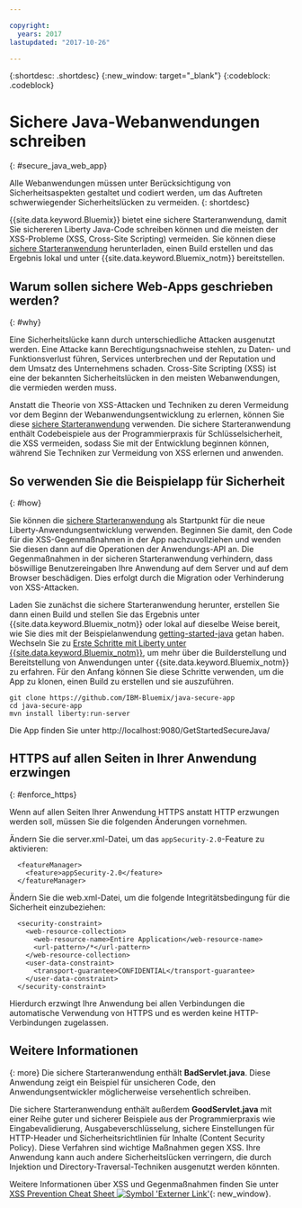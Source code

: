 ```yaml
---

copyright:
  years: 2017
lastupdated: "2017-10-26"

---
```


{:shortdesc: .shortdesc}
{:new_window: target="_blank"}
{:codeblock: .codeblock}

# Sichere Java-Webanwendungen schreiben
{: #secure_java_web_app}

Alle Webanwendungen müssen unter Berücksichtigung von Sicherheitsaspekten gestaltet und codiert werden, um das Auftreten schwerwiegender Sicherheitslücken zu vermeiden.
{: shortdesc}

{{site.data.keyword.Bluemix}} bietet eine sichere Starteranwendung, damit Sie sichereren Liberty Java-Code schreiben können und die meisten der XSS-Probleme (XSS, Cross-Site Scripting) vermeiden. Sie können diese [sichere Starteranwendung](https://github.com/IBM-Bluemix/java-secure-app) herunterladen, einen Build erstellen und das Ergebnis lokal und unter {{site.data.keyword.Bluemix_notm}} bereitstellen.

## Warum sollen sichere Web-Apps geschrieben werden?
{: #why}

Eine Sicherheitslücke kann durch unterschiedliche Attacken ausgenutzt werden. Eine Attacke kann Berechtigungsnachweise stehlen, zu Daten- und Funktionsverlust führen, Services unterbrechen und der Reputation und dem Umsatz des Unternehmens schaden. Cross-Site Scripting (XSS) ist eine der bekannten Sicherheitslücken in den meisten Webanwendungen, die vermieden werden muss.

Anstatt die Theorie von XSS-Attacken und Techniken zu deren Vermeidung vor dem Beginn der Webanwendungsentwicklung zu erlernen, können Sie diese [sichere Starteranwendung](https://github.com/IBM-Bluemix/java-secure-app) verwenden. Die sichere Starteranwendung enthält Codebeispiele aus der Programmierpraxis für Schlüsselsicherheit, die XSS vermeiden, sodass Sie mit der Entwicklung beginnen können, während Sie Techniken zur Vermeidung von XSS erlernen und anwenden.

## So verwenden Sie die Beispielapp für Sicherheit
{: #how}

Sie können die [sichere Starteranwendung](https://github.com/IBM-Bluemix/java-secure-app) als Startpunkt für die neue Liberty-Anwendungsentwicklung verwenden. Beginnen Sie damit, den Code für die XSS-Gegenmaßnahmen in der App nachzuvollziehen und wenden Sie diesen dann auf die Operationen der Anwendungs-API an. Die Gegenmaßnahmen in der sicheren Starteranwendung verhindern, dass böswillige Benutzereingaben Ihre Anwendung auf dem Server und auf dem Browser beschädigen. Dies erfolgt durch die Migration oder Verhinderung von XSS-Attacken.

Laden Sie zunächst die sichere Starteranwendung herunter, erstellen Sie dann einen Build und stellen Sie das Ergebnis unter {{site.data.keyword.Bluemix_notm}} oder lokal auf dieselbe Weise bereit, wie Sie dies mit der Beispielanwendung [getting-started-java](https://github.com/IBM-Bluemix/get-started-java) getan haben.  Wechseln Sie zu [Erste Schritte mit Liberty unter {{site.data.keyword.Bluemix_notm}}](getting-started.html), um mehr über die Builderstellung und Bereitstellung von Anwendungen unter {{site.data.keyword.Bluemix_notm}} zu erfahren.  Für den Anfang können Sie diese Schritte verwenden, um die App zu klonen, einen Build zu erstellen und sie auszuführen.

```
git clone https://github.com/IBM-Bluemix/java-secure-app
cd java-secure-app
mvn install liberty:run-server
```
Die App finden Sie unter http://localhost:9080/GetStartedSecureJava/

## HTTPS auf allen Seiten in Ihrer Anwendung erzwingen
{: #enforce_https}

Wenn auf allen Seiten Ihrer Anwendung HTTPS anstatt HTTP erzwungen werden soll, müssen Sie die folgenden Änderungen vornehmen.

Ändern Sie die server.xml-Datei, um das `appSecurity-2.0`-Feature zu aktivieren:

```
  <featureManager>
    <feature>appSecurity-2.0</feature>
  </featureManager>
```

Ändern Sie die web.xml-Datei, um die folgende Integritätsbedingung für die Sicherheit einzubeziehen:

```
  <security-constraint>
    <web-resource-collection>
      <web-resource-name>Entire Application</web-resource-name>
      <url-pattern>/*</url-pattern>
    </web-resource-collection>
    <user-data-constraint>
      <transport-guarantee>CONFIDENTIAL</transport-guarantee>
    </user-data-constraint>
  </security-constraint>
```

Hierdurch erzwingt Ihre Anwendung bei allen Verbindungen die automatische Verwendung von HTTPS und es werden keine HTTP-Verbindungen zugelassen.

## Weitere Informationen
{: more}
Die sichere Starteranwendung enthält **BadServlet.java**. Diese Anwendung zeigt ein Beispiel für unsicheren Code, den Anwendungsentwickler möglicherweise versehentlich schreiben.

Die sichere Starteranwendung enthält außerdem **GoodServlet.java** mit einer Reihe guter und sicherer Beispiele aus der Programmierpraxis wie Eingabevalidierung, Ausgabeverschlüsselung, sichere Einstellungen für HTTP-Header und Sicherheitsrichtlinien für Inhalte (Content Security Policy). Diese Verfahren sind wichtige Maßnahmen gegen XSS. Ihre Anwendung kann auch andere Sicherheitslücken verringern, die durch Injektion und Directory-Traversal-Techniken ausgenutzt werden könnten.

Weitere Informationen über XSS und Gegenmaßnahmen finden Sie unter [XSS Prevention Cheat Sheet ![Symbol 'Externer Link'](../../icons/launch-glyph.svg "Symbol 'Externer Link'")](https://www.owasp.org/index.php/XSS){: new_window}.
